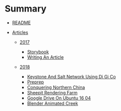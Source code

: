 # Summary
* [README](README.md)

* [Articles]()

  * [2017]()
    * [Storybook](articles/storybook.md)
    * [Writing An Article](articles/writing_an_article.md)

  * [2018]()
  
    * [Keystone And Salt Network Using Di Gi Co](articles/keystone_and_salt_network_using_di_gi_co.md)
    * [Preprep](articles/preprep.md)
    * [Conquering Northern China](articles/conquering_northern_china.md)
    * [Sheepit Rendering Farm](articles/sheepit_rendering_farm.md)
    * [Google Drive On Ubuntu 16 04](articles/google_drive_on_ubuntu_16_04.md)
    * [Blender Animated Creek](articles/blender_animated_creek.md)
